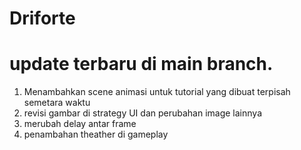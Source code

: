 # Driforte

# update terbaru di main branch.

1. Menambahkan scene animasi untuk tutorial yang dibuat terpisah semetara waktu
2. revisi gambar di strategy UI dan perubahan image lainnya
3. merubah delay antar frame
4. penambahan theather di gameplay
